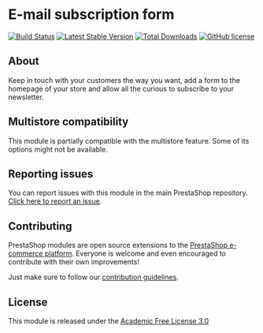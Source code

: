 # E-mail subscription form

[![Build Status](https://travis-ci.com/PrestaShop/ps_emailsubscription.svg?branch=master)](https://travis-ci.com/PrestaShop/ps_emailsubscription)
[![Latest Stable Version](https://poser.pugx.org/PrestaShop/ps_emailsubscription/v)](//packagist.org/packages/PrestaShop/ps_emailsubscription)
[![Total Downloads](https://poser.pugx.org/PrestaShop/ps_emailsubscription/downloads)](//packagist.org/packages/PrestaShop/ps_emailsubscription)
[![GitHub license](https://img.shields.io/github/license/PrestaShop/ps_emailsubscription)](https://github.com/PrestaShop/ps_emailsubscription/LICENSE.md)

## About

Keep in touch with your customers the way you want, add a form to the homepage of your store and allow all the curious to subscribe to your newsletter.

## Multistore compatibility

This module is partially compatible with the multistore feature. Some of its options might not be available.

## Reporting issues

You can report issues with this module in the main PrestaShop repository. [Click here to report an issue][report-issue]. 

## Contributing

PrestaShop modules are open source extensions to the [PrestaShop e-commerce platform][prestashop]. Everyone is welcome and even encouraged to contribute with their own improvements!

Just make sure to follow our [contribution guidelines][contribution-guidelines].

## License

This module is released under the [Academic Free License 3.0][AFL-3.0] 

[report-issue]: https://github.com/PrestaShop/PrestaShop/issues/new/choose
[prestashop]: https://www.prestashop.com/
[contribution-guidelines]: https://devdocs.prestashop.com/1.7/contribute/contribution-guidelines/project-modules/
[AFL-3.0]: https://opensource.org/licenses/AFL-3.0
